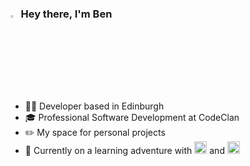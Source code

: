 ### <img src="https://media.giphy.com/media/hvRJCLFzcasrR4ia7z/giphy.gif" width="2.5%"> Hey there, I'm Ben 
#
* :man_technologist: Developer based in Edinburgh
* :mortar_board: Professional Software Development at CodeClan
* :pencil2:	My space for personal projects
* :seedling: Currently on a learning adventure with <img src="https://cdn-icons-png.flaticon.com/512/6132/6132221.png"  width="20"> and <img src="https://cdn-icons-png.flaticon.com/512/5968/5968381.png"  width="20"> 




<!--
**benbeardyman/benbeardyman** is a ✨ _special_ ✨ repository because its `README.md` (this file) appears on your GitHub profile.

Here are some ideas to get you started:

- 🔭 I’m currently working on ...
- 🌱 I’m currently learning ...
- 👯 I’m looking to collaborate on ...
- 🤔 I’m looking for help with ...
- 💬 Ask me about ...
- 📫 How to reach me: ...
- 😄 Pronouns: ...
- ⚡ Fun fact: ...
-->
